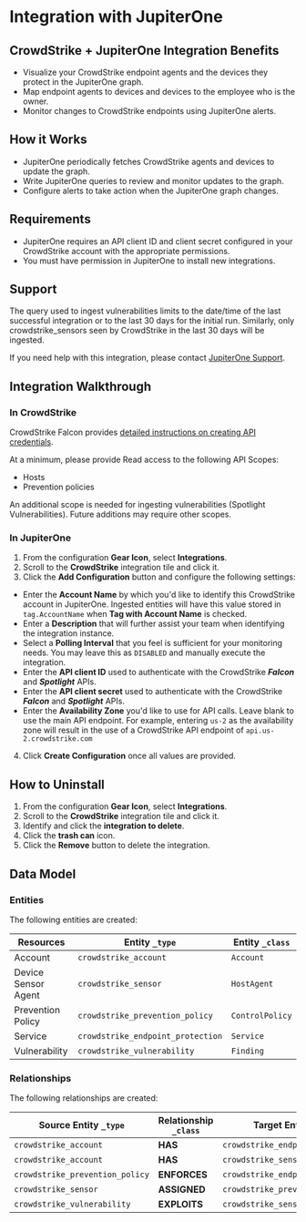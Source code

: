 # Integration with JupiterOne

## CrowdStrike + JupiterOne Integration Benefits

- Visualize your CrowdStrike endpoint agents and the devices they protect in the
  JupiterOne graph.
- Map endpoint agents to devices and devices to the employee who is the owner.
- Monitor changes to CrowdStrike endpoints using JupiterOne alerts.

## How it Works

- JupiterOne periodically fetches CrowdStrike agents and devices to update the
  graph.
- Write JupiterOne queries to review and monitor updates to the graph.
- Configure alerts to take action when the JupiterOne graph changes.

## Requirements

- JupiterOne requires an API client ID and client secret configured in your
  CrowdStrike account with the appropriate permissions.
- You must have permission in JupiterOne to install new integrations.

## Support

The query used to ingest vulnerabilities limits to the date/time of the last
successful integration or to the last 30 days for the initial run. Similarly,
only crowdstrike_sensors seen by CrowdStrike in the last 30 days will be
ingested.

If you need help with this integration, please contact
[JupiterOne Support](https://support.jupiterone.io).

## Integration Walkthrough

### In CrowdStrike

CrowdStrike Falcon provides [detailed instructions on creating API
credentials][1].

At a minimum, please provide Read access to the following API Scopes:

- Hosts
- Prevention policies

An additional scope is needed for ingesting vulnerabilities (Spotlight
Vulnerabilities). Future additions may require other scopes.

### In JupiterOne

1. From the configuration **Gear Icon**, select **Integrations**.
2. Scroll to the **CrowdStrike** integration tile and click it.
3. Click the **Add Configuration** button and configure the following settings:

- Enter the **Account Name** by which you'd like to identify this CrowdStrike
  account in JupiterOne. Ingested entities will have this value stored in
  `tag.AccountName` when **Tag with Account Name** is checked.
- Enter a **Description** that will further assist your team when identifying
  the integration instance.
- Select a **Polling Interval** that you feel is sufficient for your monitoring
  needs. You may leave this as `DISABLED` and manually execute the integration.
- Enter the **API client ID** used to authenticate with the CrowdStrike
  _**Falcon**_ and _**Spotlight**_ APIs.
- Enter the **API client secret** used to authenticate with the CrowdStrike
  _**Falcon**_ and _**Spotlight**_ APIs.
- Enter the **Availability Zone** you'd like to use for API calls. Leave blank
  to use the main API endpoint. For example, entering `us-2` as the availability
  zone will result in the use of a CrowdStrike API endpoint of
  `api.us-2.crowdstrike.com`

4. Click **Create Configuration** once all values are provided.

## How to Uninstall

1. From the configuration **Gear Icon**, select **Integrations**.
2. Scroll to the **CrowdStrike** integration tile and click it.
3. Identify and click the **integration to delete**.
4. Click the **trash can** icon.
5. Click the **Remove** button to delete the integration.

[1]: https://www.crowdstrike.com/blog/tech-center/get-access-falcon-apis/

<!-- {J1_DOCUMENTATION_MARKER_START} -->
<!--
********************************************************************************
NOTE: ALL OF THE FOLLOWING DOCUMENTATION IS GENERATED USING THE
"j1-integration document" COMMAND. DO NOT EDIT BY HAND! PLEASE SEE THE DEVELOPER
DOCUMENTATION FOR USAGE INFORMATION:

https://github.com/JupiterOne/sdk/blob/main/docs/integrations/development.md
********************************************************************************
-->

## Data Model

### Entities

The following entities are created:

| Resources           | Entity `_type`                    | Entity `_class` |
| ------------------- | --------------------------------- | --------------- |
| Account             | `crowdstrike_account`             | `Account`       |
| Device Sensor Agent | `crowdstrike_sensor`              | `HostAgent`     |
| Prevention Policy   | `crowdstrike_prevention_policy`   | `ControlPolicy` |
| Service             | `crowdstrike_endpoint_protection` | `Service`       |
| Vulnerability       | `crowdstrike_vulnerability`       | `Finding`       |

### Relationships

The following relationships are created:

| Source Entity `_type`           | Relationship `_class` | Target Entity `_type`             |
| ------------------------------- | --------------------- | --------------------------------- |
| `crowdstrike_account`           | **HAS**               | `crowdstrike_endpoint_protection` |
| `crowdstrike_account`           | **HAS**               | `crowdstrike_sensor`              |
| `crowdstrike_prevention_policy` | **ENFORCES**          | `crowdstrike_endpoint_protection` |
| `crowdstrike_sensor`            | **ASSIGNED**          | `crowdstrike_prevention_policy`   |
| `crowdstrike_vulnerability`     | **EXPLOITS**          | `crowdstrike_sensor`              |

<!--
********************************************************************************
END OF GENERATED DOCUMENTATION AFTER BELOW MARKER
********************************************************************************
-->
<!-- {J1_DOCUMENTATION_MARKER_END} -->
